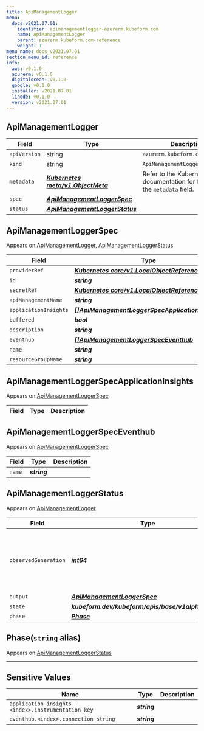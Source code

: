 ```yaml
---
title: ApiManagementLogger
menu:
  docs_v2021.07.01:
    identifier: apimanagementlogger-azurerm.kubeform.com
    name: ApiManagementLogger
    parent: azurerm.kubeform.com-reference
    weight: 1
menu_name: docs_v2021.07.01
section_menu_id: reference
info:
  aws: v0.1.0
  azurerm: v0.1.0
  digitalocean: v0.1.0
  google: v0.1.0
  installer: v2021.07.01
  linode: v0.1.0
  version: v2021.07.01
---
```


## ApiManagementLogger
| Field | Type | Description |
| ------ | ----- | ----------- |
| `apiVersion` | string | `azurerm.kubeform.com/v1alpha1` |
|    `kind` | string | `ApiManagementLogger` |
| `metadata` | ***[Kubernetes meta/v1.ObjectMeta](https://v1-18.docs.kubernetes.io/docs/reference/generated/kubernetes-api/v1.18/#objectmeta-v1-meta)***|Refer to the Kubernetes API documentation for the fields of the `metadata` field.|
| `spec` | ***[ApiManagementLoggerSpec](#apimanagementloggerspec)***||
| `status` | ***[ApiManagementLoggerStatus](#apimanagementloggerstatus)***||
## ApiManagementLoggerSpec

Appears on:[ApiManagementLogger](#apimanagementlogger), [ApiManagementLoggerStatus](#apimanagementloggerstatus)

| Field | Type | Description |
| ------ | ----- | ----------- |
| `providerRef` | ***[Kubernetes core/v1.LocalObjectReference](https://v1-18.docs.kubernetes.io/docs/reference/generated/kubernetes-api/v1.18/#localobjectreference-v1-core)***||
| `id` | ***string***||
| `secretRef` | ***[Kubernetes core/v1.LocalObjectReference](https://v1-18.docs.kubernetes.io/docs/reference/generated/kubernetes-api/v1.18/#localobjectreference-v1-core)***||
| `apiManagementName` | ***string***||
| `applicationInsights` | ***[[]ApiManagementLoggerSpecApplicationInsights](#apimanagementloggerspecapplicationinsights)***| ***(Optional)*** |
| `buffered` | ***bool***| ***(Optional)*** |
| `description` | ***string***| ***(Optional)*** |
| `eventhub` | ***[[]ApiManagementLoggerSpecEventhub](#apimanagementloggerspeceventhub)***| ***(Optional)*** |
| `name` | ***string***||
| `resourceGroupName` | ***string***||
## ApiManagementLoggerSpecApplicationInsights

Appears on:[ApiManagementLoggerSpec](#apimanagementloggerspec)

| Field | Type | Description |
| ------ | ----- | ----------- |
## ApiManagementLoggerSpecEventhub

Appears on:[ApiManagementLoggerSpec](#apimanagementloggerspec)

| Field | Type | Description |
| ------ | ----- | ----------- |
| `name` | ***string***||
## ApiManagementLoggerStatus

Appears on:[ApiManagementLogger](#apimanagementlogger)

| Field | Type | Description |
| ------ | ----- | ----------- |
| `observedGeneration` | ***int64***| ***(Optional)*** Resource generation, which is updated on mutation by the API Server.|
| `output` | ***[ApiManagementLoggerSpec](#apimanagementloggerspec)***| ***(Optional)*** |
| `state` | ***kubeform.dev/kubeform/apis/base/v1alpha1.State***| ***(Optional)*** |
| `phase` | ***[Phase](#phase)***| ***(Optional)*** |
## Phase(`string` alias)

Appears on:[ApiManagementLoggerStatus](#apimanagementloggerstatus)

---
## Sensitive Values
| Name | Type | Description |
|------|------|-------------|
| `application_insights.<index>.instrumentation_key` | ***string*** ||
| `eventhub.<index>.connection_string` | ***string*** ||
